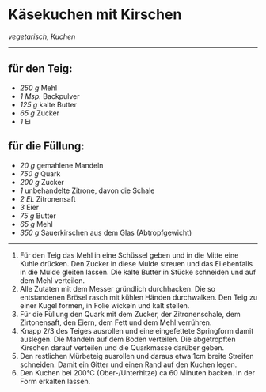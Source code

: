 # Käsekuchen mit Kirschen

*vegetarisch, Kuchen*

---

## für den Teig:
- *250 g* Mehl
- *1 Msp.* Backpulver
- *125 g* kalte Butter
- *65 g* Zucker
- *1* Ei
## für die Füllung:
- *20 g* gemahlene Mandeln
- *750 g* Quark
- *200 g* Zucker
- *1* unbehandelte Zitrone, davon die Schale
- *2 EL* Zitronensaft
- *3* Eier
- *75 g* Butter
- *65 g* Mehl
- *350 g* Sauerkirschen aus dem Glas (Abtropfgewicht)

---

1. Für den Teig das Mehl in eine Schüssel geben und in die Mitte eine Kuhle drücken. Den Zucker in diese Mulde streuen und das Ei ebenfalls in die Mulde gleiten lassen. Die kalte Butter in Stücke schneiden und auf dem Mehl verteilen.
2. Alle Zutaten mit dem Messer gründlich durchhacken. Die so entstandenen Brösel rasch mit kühlen Händen durchwalken. Den Teig zu einer Kugel formen, in Folie wickeln und kalt stellen.
3. Für die Füllung den Quark mit dem Zucker, der Zitronenschale, dem Zirtonensaft, den Eiern, dem Fett und dem Mehl verrühren.
4. Knapp 2/3 des Teiges ausrollen und eine eingefettete Springform damit auslegen. Die Mandeln auf dem Boden verteilen. Die abgetropften Kirschen darauf verteilen und die Quarkmasse darüber geben.
5. Den restlichen Mürbeteig ausrollen und daraus etwa 1cm breite Streifen schneiden. Damit ein Gitter und einen Rand auf den Kuchen legen.
6. Den Kuchen bei 200°C (Ober-/Unterhitze) ca 60 Minuten backen. In der Form erkalten lassen.
